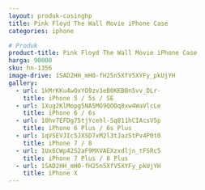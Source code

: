 ```yaml
---
layout: produk-casinghp
title: Pink Floyd The Wall Movie iPhone Case
categories: iphone

# Produk
product-title: Pink Floyd The Wall Movie iPhone Case
harga: 90000
sku: hn-1356
image-drive: 1SAD2HH_mH0-fH25n5XfV5XYFy_pkUjYH
gallery:
  - url: 1kMrKKu4wOxYO9zv3eB0KKBBn5vv_DLr-
    title: iPhone 5 / 5s / SE
  - url: 1Xug2KlMopg5NASMG9QOOq8xw4WaVlcLe
    title: iPhone 6 / 6s
  - url: 10hv7EFDg75tjYcehl-Sq811hCIAcsV5p
    title: iPhone 6 Plus / 6s Plus
  - url: 1qVSEVJIc5JXSD7xM2l3tJazStPv4P0t0
    title: iPhone 7 / 8
  - url: 1Ux6CWp42S2aF9MXVAEXzxdljn_tFSRc5
    title: iPhone 7 Plus / 8 Plus
  - url: 1SAD2HH_mH0-fH25n5XfV5XYFy_pkUjYH
    title: iPhone X
---
```

